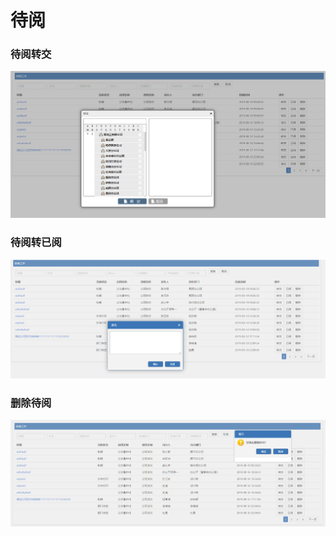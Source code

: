 # 待阅

### 待阅转交

![](../.gitbook/assets/image%20%2853%29.png)

### 待阅转已阅

![](../.gitbook/assets/image%20%2855%29.png)

### 删除待阅

![](../.gitbook/assets/image%20%2815%29.png)

